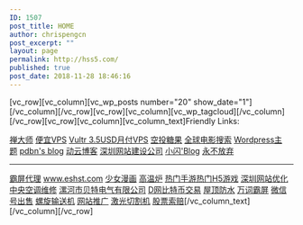 ```yaml
---
ID: 1507
post_title: HOME
author: chrispengcn
post_excerpt: ""
layout: page
permalink: http://hss5.com/
published: true
post_date: 2018-11-28 18:46:16
---
```

[vc_row][vc_column][vc_wp_posts number="20" show_date="1"][/vc_column][/vc_row][vc_row][vc_column][vc_wp_tagcloud][/vc_column][/vc_row][vc_row][vc_column][vc_column_text]Friendly Links:

<a href="https://www.zendashi.com">禅大师</a> <a href="https://m.do.co/c/3b013a1ebf2a">便宜VPS</a> <a href="https://www.vultr.com/?ref=7421277">Vultr 3.5USD月付VPS</a> <a href="http://www.ltk100.com/">空投糖果</a>
<a href="http://ssx8.com/">全球电影搜索</a> <a href="https://wpmore.cn/">Wordpress主题</a> <a href="https://pdbn.top/">pdbn's blog</a> <a href="http://www.7itc.cn/">动云博客</a> <a href="http://www.zhihone.com" target="_blank" rel="noopener">深圳网站建设公司</a> <a href="https://www.coodd.cn" target="_blank" rel="noopener 一个简简单单的博客，平时记录下自己所看到的，所想到的，所喜欢的,仅此而已">小闪'Blog</a> <a href="http://www.ngiveup.cn/" target="_blank" rel="noopener">永不放弃</a>

<hr />

<a href="http://www.1330.cn/seo/daili/" target="_blank" rel="noopener">霸屏代理</a> <a href="http://重庆代理记账" target="_blank" rel="noopener">www.eshst.com</a> <a href="http://www.xieshaonv.com" target="_blank" rel="noopener">少女漫画</a> <a href="http://www.lylwyl.cn" target="_blank" rel="noopener">高温炉</a> <a href="http://www.laogegame.com" target="_blank" rel="noopener">热门手游热门H5游戏</a> <a href="http://www.afengseo.com" target="_blank" rel="noopener">深圳网站优化</a> <a href="http://www.fengyunzhileng.com" target="_blank" rel="noopener">中央空调维修</a> <a href="http://lhbetterdq.cn" target="_blank" rel="noopener">漯河市贝特电气有限公司</a> <a href="https://digifinex.com" target="_blank" rel="noopener">D网比特币交易</a> <a href="https://www.gdbjfs.com" target="_blank" rel="noopener">屋顶防水</a> <a href="http://www.wysww.cn" target="_blank" rel="noopener">万词霸屏</a> <a href="http://webkeji.net" target="_blank" rel="noopener">微信号出售</a> <a href="http://www.h66t.com" target="_blank" rel="noopener">螺旋输送机</a> <a href="https://www.seoseo66.com" target="_blank" rel="noopener">网站推广</a> <a href="http://www.beyondlaser.com" target="_blank" rel="noopener">激光切割机</a>
<a href="http://www.jiajia315.com" target="_blank">股票索赔</a>[/vc_column_text][/vc_column][/vc_row]